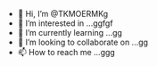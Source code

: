 - 👋 Hi, I’m @TKMOERMKg
- 👀 I’m interested in ...ggfgf
- 🌱 I’m currently learning ...gg
- 💞️ I’m looking to collaborate on ...gg
- 📫 How to reach me ...ggg

<!---
TKMOERMK/TKMOERMK is a ✨ special ✨ repository because its `README.md` (this file) appears on your GitHub profile.
You can click the Preview link to take a look at your changes.
--->
